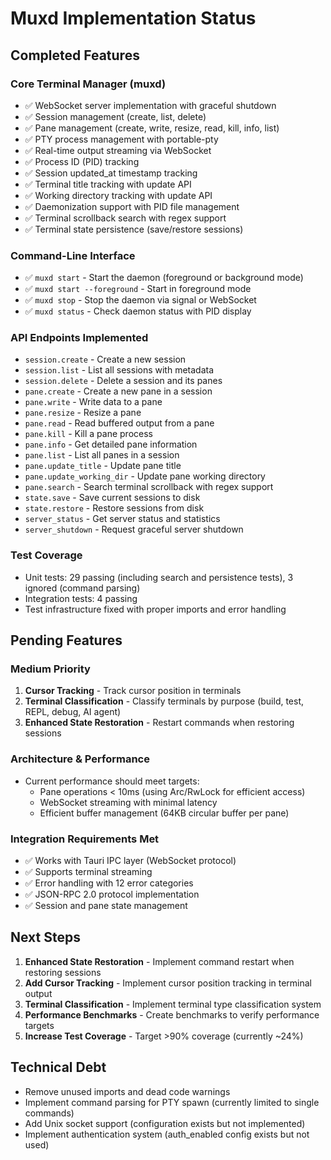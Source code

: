 # Muxd Implementation Status

## Completed Features

### Core Terminal Manager (muxd)
- ✅ WebSocket server implementation with graceful shutdown
- ✅ Session management (create, list, delete)
- ✅ Pane management (create, write, resize, read, kill, info, list)
- ✅ PTY process management with portable-pty
- ✅ Real-time output streaming via WebSocket
- ✅ Process ID (PID) tracking
- ✅ Session updated_at timestamp tracking
- ✅ Terminal title tracking with update API
- ✅ Working directory tracking with update API
- ✅ Daemonization support with PID file management
- ✅ Terminal scrollback search with regex support
- ✅ Terminal state persistence (save/restore sessions)

### Command-Line Interface
- ✅ `muxd start` - Start the daemon (foreground or background mode)
- ✅ `muxd start --foreground` - Start in foreground mode
- ✅ `muxd stop` - Stop the daemon via signal or WebSocket
- ✅ `muxd status` - Check daemon status with PID display

### API Endpoints Implemented
- `session.create` - Create a new session
- `session.list` - List all sessions with metadata
- `session.delete` - Delete a session and its panes
- `pane.create` - Create a new pane in a session
- `pane.write` - Write data to a pane
- `pane.resize` - Resize a pane
- `pane.read` - Read buffered output from a pane
- `pane.kill` - Kill a pane process
- `pane.info` - Get detailed pane information
- `pane.list` - List all panes in a session
- `pane.update_title` - Update pane title
- `pane.update_working_dir` - Update pane working directory
- `pane.search` - Search terminal scrollback with regex support
- `state.save` - Save current sessions to disk
- `state.restore` - Restore sessions from disk
- `server_status` - Get server status and statistics
- `server_shutdown` - Request graceful server shutdown

### Test Coverage
- Unit tests: 29 passing (including search and persistence tests), 3 ignored (command parsing)
- Integration tests: 4 passing
- Test infrastructure fixed with proper imports and error handling

## Pending Features

### Medium Priority
1. **Cursor Tracking** - Track cursor position in terminals
2. **Terminal Classification** - Classify terminals by purpose (build, test, REPL, debug, AI agent)
3. **Enhanced State Restoration** - Restart commands when restoring sessions

### Architecture & Performance
- Current performance should meet targets:
  - Pane operations < 10ms (using Arc/RwLock for efficient access)
  - WebSocket streaming with minimal latency
  - Efficient buffer management (64KB circular buffer per pane)

### Integration Requirements Met
- ✅ Works with Tauri IPC layer (WebSocket protocol)
- ✅ Supports terminal streaming
- ✅ Error handling with 12 error categories
- ✅ JSON-RPC 2.0 protocol implementation
- ✅ Session and pane state management

## Next Steps

1. **Enhanced State Restoration** - Implement command restart when restoring sessions
2. **Add Cursor Tracking** - Implement cursor position tracking in terminal output
3. **Terminal Classification** - Implement terminal type classification system
4. **Performance Benchmarks** - Create benchmarks to verify performance targets
5. **Increase Test Coverage** - Target >90% coverage (currently ~24%)

## Technical Debt
- Remove unused imports and dead code warnings
- Implement command parsing for PTY spawn (currently limited to single commands)
- Add Unix socket support (configuration exists but not implemented)
- Implement authentication system (auth_enabled config exists but not used)